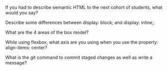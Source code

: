 If you had to describe semantic HTML to the next cohort of students, what would you say?

<!-- Semantic HTML deals with tags that are standard for most browsers. While you could write your own HTML tags, like <answer></answer>, these will not be cross-browser compatible. All Browswers need to be able to recognize code that has been built-in. This is where semantic HTML shines. This type of coding includes tags that are compatible for most, if not all, browsers. These tags describe a part of a page, and at times the type of element contained within these tags. These include <header></header>, <nav></nav>, and <section></section>. Tags such as <div> do not describe a specific type of element or part of a page. Therefore, <div> among other similar tags, are not considered semantic. -->

Describe some differences between display: block; and display: inline;.

<!-- The differences between displays are these: 1. Display: Block will have a width that reaches across the page. The items inside could be a single letter, but the container it is held inside will have a width crossing the entire page. If there are two elements or two different groups of elements with Display: Block, the next group of items/items, will always be on the next line. Display-Block allows a width to be set. By default the container reaches the total browser page width. However, if a width is placed in css code, it will change accordingly. Block:Inline is different. Inline will only take the width of the element inside. If there is only a single letter, the container will be the width of the letter. If there are multiple inline elements, all elements will be on the same line. Width cannot be placed on an in-line element. Each semantic tag element has a default display. The paragraph tage <p> is by default a block element. On the other hand a span, is an inline element. These elements can be changed to fit a website design. There is a third type of display that combines display: block and display: inline. This is called Display: inline-block. If you want an element to have a width, and also be placed on the same line as another element, you need to use display: inline-block. This allows the element to act like both a block element with a width, and like an in-line element, which allows for an element to stay on the same line. -->

What are the 4 areas of the box model?

<!-- In order from outside to inside: 1.Margin 2. Border 3. Padding 4. Content -->

While using flexbox, what axis are you using when you use the property: align-items: center?

<!-- The axis will be the cross-axis. It will never change, even if the flex-direction is changed from row to column.-->

What is the git command to commit staged changes as well as write a message?

<!--The command is called git commit. This is I will be writing this first commit git command. 
git add .
git commit -m "Task 2 Complete"-->